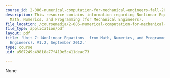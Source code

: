 ```yaml
---
course_id: 2-086-numerical-computation-for-mechanical-engineers-fall-2012
description: This resource contains information regarding Nonlinear Equations  from
  Math, Numerics, and Programming (for Mechanical Engineers).
file_location: /coursemedia/2-086-numerical-computation-for-mechanical-engineers-fall-2012/a507249c49818a77f419e5c411deac73_MIT2_086F12_notes_unit7.pdf
file_type: application/pdf
layout: pdf
title: 'Unit 7: Nonlinear Equations  from Math, Numerics, and Programming (for Mechanical
  Engineers). V1.2, September 2012.'
type: course
uid: a507249c49818a77f419e5c411deac73

---
```

None